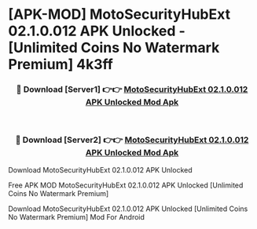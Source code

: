 # [APK-MOD] MotoSecurityHubExt 02.1.0.012 APK Unlocked - [Unlimited Coins No Watermark Premium] 4k3ff



<div align="center">
<h3>🔴 Download [Server1] 👉👉 <a href="https://momento.my/?title=MotoSecurityHubExt_02.1.0.012_APK_Unlocked">MotoSecurityHubExt 02.1.0.012 APK Unlocked Mod Apk</a></h3><br>

<h3>🔴 Download [Server2] 👉👉 <a href="https://momento.my/?title=MotoSecurityHubExt_02.1.0.012_APK_Unlocked">MotoSecurityHubExt 02.1.0.012 APK Unlocked Mod Apk</a></h3>
</div>



Download MotoSecurityHubExt 02.1.0.012 APK Unlocked 

Free APK MOD MotoSecurityHubExt 02.1.0.012 APK Unlocked [Unlimited Coins No Watermark Premium]

Download MotoSecurityHubExt 02.1.0.012 APK Unlocked [Unlimited Coins No Watermark Premium] Mod For Android
